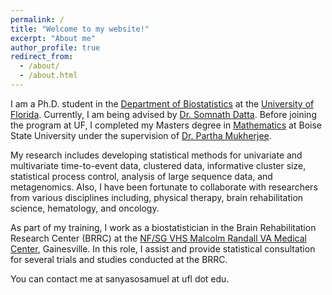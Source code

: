 ```yaml
---
permalink: /
title: "Welcome to my website!"
excerpt: "About me"
author_profile: true
redirect_from: 
  - /about/
  - /about.html
---
```


I am a Ph.D. student in the [Department of Biostatistics](http://biostat.ufl.edu/) at the [University of Florida](https://www.ufl.edu/). Currently, I am being advised by [Dr. Somnath Datta](https://www.somnathdatta.org/). Before joining the program at UF, I completed my Masters degree in [Mathematics](https://www.boisestate.edu/math/) at Boise State University under the supervision of [Dr. Partha Mukherjee](https://www.isical.ac.in/~psm/).

My research includes developing statistical methods for univariate and multivariate time-to-event data, clustered data, informative cluster size, statistical process control, analysis of large sequence data, and metagenomics. Also, I have been fortunate to collaborate with researchers from various disciplines including, physical therapy, brain rehabilitation science, hematology, and oncology.

As part of my training, I work as a biostatistician in the Brain Rehabilitation Research Center (BRRC) at the [NF/SG VHS Malcolm Randall VA Medical Center](https://www.va.gov/north-florida-health-care/locations/malcom-randall-department-of-veterans-affairs-medical-center/), Gainesville. In this role, I assist and provide statistical consultation for several trials and studies conducted at the BRRC.

You can contact me at sanyasosamuel at ufl dot edu.
